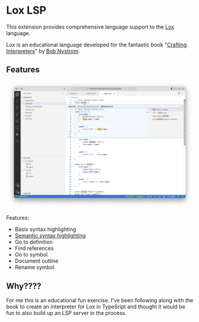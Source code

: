 # Lox LSP

This extension provides comprehensive language support to the [Lox](https://craftinginterpreters.com/the-lox-language.html) language.

Lox is an educational language developed for the fantastic book "[Crafting Interpreters](https://craftinginterpreters.com/)" by [Bob Nystrom](https://twitter.com/munificentbob).

## Features

![feature X](images/screenshot.png)

Features:

-   Basix syntax highlighting
-   [Semantic syntax highlighting](https://code.visualstudio.com/api/language-extensions/semantic-highlight-guide)
-   Go to definition
-   Find references
-   Go to symbol
-   Document outline
-   Rename symbol

## Why????

For me this is an educational fun exercise. I've been following along with the book to create an interpreter for Lox in TypeSript and thought it would be fun to also build up an LSP server in the process.

